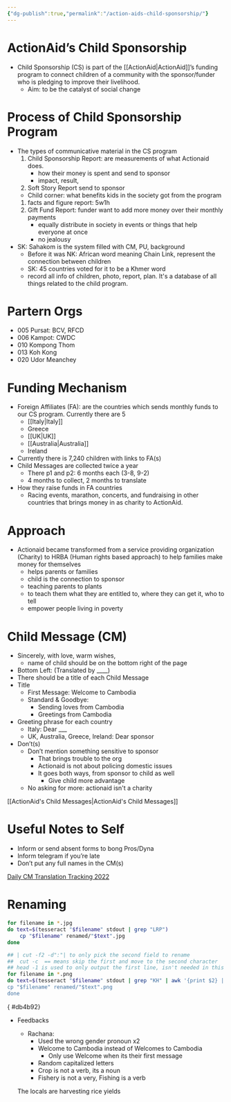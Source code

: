 ```yaml
---
{"dg-publish":true,"permalink":"/action-aids-child-sponsorship/"}
---
```


# ActionAid’s Child Sponsorship

- Child Sponsorship (CS) is part of the [[ActionAid\|ActionAid]]’s funding program to connect children of a community with the sponsor/funder who is pledging to improve their livelihood.
    - Aim: to be the catalyst of social change

# Process of Child Sponsorship Program

- The types of communicative material in the CS program
    1. Child Sponsorship Report: are measurements of what Actionaid does.
        - how their money is spent and send to sponsor
        - impact, result,
    2. Soft Story Report send to sponsor
    - Child corner: what benefits kids in the society got from the program
    1. facts and figure report: 5w1h
    2. Gift Fund Report: funder want to add more money over their monthly payments
        - equally distribute in society in events or things that help everyone at once
        - no jealousy
- SK: Sahakom is the system filled with CM, PU, background
    - Before it was NK: African word meaning Chain Link, represent the connection between children
    - SK: 45 countries voted for it to be a Khmer word
    - record all info of children, photo, report, plan. It's a database of all things related to the child program.

# Partern Orgs
- 005 Pursat: BCV, RFCD
- 006 Kampot: CWDC
- 010 Kompong Thom
- 013 Koh Kong
- 020 Udor Meanchey


# Funding Mechanism

- Foreign Affiliates (FA): are the countries which sends monthly funds to our CS program. Currently there are 5
    - [[Italy\|Italy]]
    - Greece
    - [[UK\|UK]]
    - [[Australia\|Australia]]
    - Ireland
- Currently there is 7,240 children with links to FA(s)
- Child Messages are collected twice a year
    - There p1 and p2: 6 months each (3-8, 9-2)
    - 4 months to collect, 2 months to translate
- How they raise funds in FA countries
    - Racing events, marathon, concerts, and fundraising in other countries that brings money in as charity to ActionAid.

# Approach

- Actionaid became transformed from a service providing organization (Charity) to HRBA (Human rights based approach) to help families make money for themselves
    - helps parents or families
    - child is the connection to sponsor
    - teaching parents to plants
    - to teach them what they are entitled to, where they can get it, who to tell
    - empower people living in poverty

# Child Message (CM)

- Sincerely, with love, warm wishes,
    - name of child should be on the bottom right of the page
- Bottom Left: (Translated by ____)
- There should be a title of each Child Message
- Title
    - First Message: Welcome to Cambodia
    - Standard & Goodbye:
        - Sending loves from Cambodia
        - Greetings from Cambodia
- Greeting phrase for each country
    - Italy: Dear ___
    - UK, Australia, Greece, Ireland: Dear sponsor
- Don’t(s)
    - Don’t mention something sensitive to sponsor
        - That brings trouble to the org
        - Actionaid is not about policing domestic issues
        - It goes both ways, from sponsor to child as well
            - Give child more advantage
    - No asking for more: actionaid isn't a charity

[[ActionAid's Child Messages\|ActionAid's Child Messages]]

# Useful Notes to Self

- Inform or send absent forms to bong Pros/Dyna
- Inform telegram if you’re late
- Don’t put any full names in the CM(s)

[Daily CM Translation Tracking 2022](https://docs.google.com/spreadsheets/d/1Hec4p5rt2Qb0fNwFiPq56d9pB0iWV0ylMVi-48iyI_o/edit?usp=sharing)

# Renaming

```bash
for filename in *.jpg
do text=$(tesseract "$filename" stdout | grep "LRP")
	cp "$filename" renamed/"$text".jpg
done

## | cut -f2 -d":"| to only pick the second field to rename
##	cut -c  == means skip the first and move to the second character
## head -1 is used to only output the first line, isn't needed in this case
for filename in *.png
do text=$(tesseract "$filename" stdout | grep "KH" | awk '{print $2} | cut -c 2-)
cp "$filename" renamed/"$text".png
done
```
{ #db4b92}


- Feedbacks
    - Rachana:
        - Used the wrong gender pronoun x2
        - Welcome to Cambodia instead of Welcomes to Cambodia
            - Only use Welcome when its their first message
        - Random capitalized letters
        - Crop is not a verb, its a noun
        - Fishery is not a very, Fishing is a verb
    
    The locals are harvesting rice yields